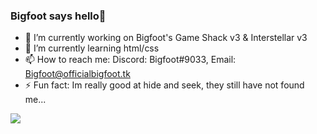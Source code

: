 ### Bigfoot says hello👋

- 🔭 I’m currently working on Bigfoot's Game Shack v3 & Interstellar v3
- 🌱 I’m currently learning html/css
- 📫 How to reach me: Discord: Bigfoot#9033, Email: Bigfoot@officialbigfoot.tk
- ⚡ Fun fact: Im really good at hide and seek, they still have not found me...


[![](https://github-profile-trophy.vercel.app/?username=Bigfoot9999&theme=onedark)]()

